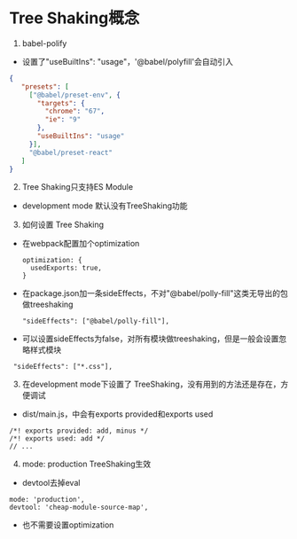 # Tree Shaking概念


1. babel-polify
- 设置了"useBuiltIns": "usage"，'@babel/polyfill'会自动引入
```json
{
   "presets": [
     ["@babel/preset-env", {
       "targets": {
         "chrome": "67",
         "ie": "9"
       },
       "useBuiltIns": "usage"
     }],
     "@babel/preset-react"
   ]
}
```

2. Tree Shaking只支持ES Module

- development mode 默认没有TreeShaking功能


3. 如何设置 Tree Shaking

- 在webpack配置加个optimization
  ```
  optimization: {
    usedExports: true,
  }
  ```

- 在package.json加一条sideEffects，不对"@babel/polly-fill"这类无导出的包做treeshaking
  ```
  "sideEffects": ["@babel/polly-fill"],
  ```

- 可以设置sideEffects为false，对所有模块做treeshaking，但是一般会设置忽略样式模块
 ```
  "sideEffects": ["*.css"],
 ```

3. 在development mode下设置了 TreeShaking，没有用到的方法还是存在，方便调试

- dist/main.js，中会有exports provided和exports used
```
/*! exports provided: add, minus */
/*! exports used: add */
// ...
```

4. mode: production TreeShaking生效
  - devtool去掉eval
  ```
  mode: 'production',
  devtool: 'cheap-module-source-map',
  ```

  - 也不需要设置optimization
